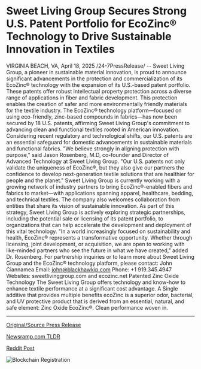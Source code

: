 # Sweet Living Group Secures Strong U.S. Patent Portfolio for EcoZinc® Technology to Drive Sustainable Innovation in Textiles

VIRGINIA BEACH, VA, April 18, 2025 /24-7PressRelease/ -- Sweet Living Group, a pioneer in sustainable material innovation, is proud to announce significant advancements in the protection and commercialization of its EcoZinc® technology with the expansion of its U.S.-based patent portfolio. These patents offer robust intellectual property protection across a diverse range of applications in fiber and fabric development. This protection enables the creation of safer and more environmentally friendly materials for the textile industry.  The EcoZinc® technology platform—focused on using eco-friendly, zinc-based compounds in fabrics—has now been secured by 18 U.S. patents, affirming Sweet Living Group's commitment to advancing clean and functional textiles rooted in American innovation. Considering recent regulatory and technological shifts, our U.S. patents are an essential safeguard for domestic advancements in sustainable materials and functional fabrics.  "We believe strongly in aligning protection with purpose," said Jason Rosenberg, M.D, co-founder and Director of Advanced Technology at Sweet Living Group. "Our U.S. patents not only validate the uniqueness of EcoZinc®, but they also give our partners the confidence to develop next-generation textile solutions that are healthier for people and the planet."  Sweet Living Group is currently working with a growing network of industry partners to bring EcoZinc®-enabled fibers and fabrics to market—with applications spanning apparel, healthcare, bedding, and technical textiles. The company also welcomes collaboration from entities that share its vision of sustainable innovation.  As part of this strategy, Sweet Living Group is actively exploring strategic partnerships, including the potential sale or licensing of its patent portfolio, to organizations that can help accelerate the development and deployment of this vital technology.  "In a world increasingly focused on sustainability and health, EcoZinc® represents a transformative opportunity. Whether through licensing, joint development, or acquisition, we are open to working with like-minded partners who see the future in what we have created," added Dr. Rosenberg.  For partnership inquiries or to learn more about Sweet Living Group and the EcoZinc® technology platform, please contact:  John Ciannamea Email: john@blackhawkip.com Phone: +1 919.345.4947 Websites: sweetlivinggroup.com and ecozinc.net  Patented Zinc Oxide Technology The Sweet Living Group offers technology and know-how to enhance textile performance at a significant cost advantage.  A Single additive that provides multiple benefits  ecoZinc is a superior odor, bacterial, and UV protective product that is derived from an essential, natural, and safe element: Zinc Oxide  EcoZinc®. Clean performance woven in. 

---

[Original/Source Press Release](https://www.24-7pressrelease.com/press-release/521923/sweet-living-group-secures-strong-us-patent-portfolio-for-ecozinc-technology-to-drive-sustainable-innovation-in-textiles)
                    

[Newsramp.com TLDR](https://newsramp.com/curated-news/sweet-living-group-secures-18-u-s-patents-for-ecozinc-technology-advancements/4cf564b8ce737614c497e0ab23525512) 

 



[Reddit Post](https://www.reddit.com/r/Energy_Climate_News/comments/1k1z089/sweet_living_group_secures_18_us_patents_for/) 



![Blockchain Registration](https://cdn.newsramp.app/24-7PressRelease/qrcode/254/18/lilyECF0.webp)